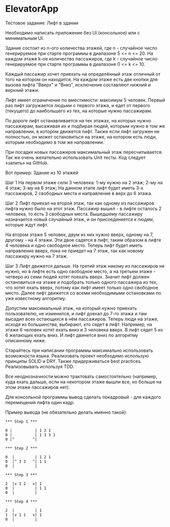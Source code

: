 # ElevatorApp

Тестовое задание: Лифт в здании

Необходимо написать приложение без UI (консольное) или с минимальным UI.

Здание состоит из n-ого количества этажей, где n - случайное число генерируемое при старте программы в диапазоне 5 <= n <= 20.
На каждом этаже k-ое количество пассажиров, где k - случайное число генерируемое при старте программы в диапазоне 0 <= k <= 10.

Каждый пассажир хочет приехать на определённый этаж отличный от того на котором он находится.
На каждом этаже есть две кнопки для вызова лифта "Вверх" и "Вниз", исключение составляют нижний и верхний этажи.

Лифт имеет ограничение по вместимости: максимум 5 человек.
Первый раз лифт загружается людьми с первого этажа, и едет от первого (текущего) до наибольшего из тех, на которые нужно пассажирам.

По дороге лифт останавливается на тех этажах, на которых нужно пассажирам, высаживая их и подбирая людей, которым нужно в том же направлении, в котором движется лифт.
Также если лифт загружен не полностью, он может остановиться на этаже, на котором есть люди, которым необходимо в том же направлении.

При посадке новых пассажиров максимальный этаж пересчитывается.
Так же очень желательно использовать Unit тесты.
Код следует «залить» на GitHub.

Вот пример:
Здание из 10 этажей

Шаг 1
На первом этаже сели 3 человека:
1-му нужно на 2 этаж;
2-му на 4 этаж;
3-му на 6 этаж;
На данном этапе лифт будет иметь 3-х пассажиров, 2 свободных места и направление в верх до 6 этажа.

Шаг 2
Лифт приехал на второй этаж, так как одному из пассажиров лифта нужно было на этот этаж.
Пассажир вышел - в лифте осталось 2 человека, то есть 3 свободных места.
Вышедшему пассажиру назначается новый случайный этаж, и он присоединяется к людям, которые ждут лифт.

На втором этаже 5 человек, двум из них нужно вверх, одному на 7, другому - на 4 этажи.
Эти двое садятся в лифт, таким образом в лифте 4 человека и одно свободное место. Теперь лифт будет иметь направление вверх, пока не приедет на 7 этаж, так как новому пассажиру нужно на 7 этаж.

Шаг 3
Лифт движется дальше. На третий этаж никому из пассажиров не нужно, но в лифте есть одно свободное место, а на третьем этаже - четверо из семи людей хотят поехать вверх.
Значит лифт должен остановиться на этаже и подобрать только одного пассажира из тех, что хотят ехать вверх, потому как лифт имеет только одно свободное место.
Далее лифт движется со всеми необходимыми остановками по уже известному алгоритму.

Допустим максимальный этаж, на который нужно приехать пользователю, не изменился, и лифт доехал до 7-го этажа и там высадил всех остающихся в нём пассажиров. Теперь люди на этаже, исходя из большинства, выбирают, кто сядет в лифт. Например, на этаже 6 человек хотят ехать вниз и 3 человека вверх. В лифт сядет 5 из 6 желающих ехать вниз. И лифт двинется вниз по алгоритму описанному ниже.

Старайтесь при написании программы максимально использовать возможности языка.
Реализовать проект необходимо использую принципы SOLID и DRY. Также придерживаться best practices. Реализовывать используя TDD.

Все неоднозначности можно трактовать самостоятельно (например, куда ехать дальше, если на некотором этаже вышли все, но больше на этом этаже пассажиров нет).

Для консольной программы вывод сделать покадровый - для каждого перемещения лифта один кадр.

Пример вывода (не обязательно делать именно такой):

    *** Step 1 ***

    0 |          | 1 2 1
    0 |          | 1 3 3 1
    0 |^        ^| 

    *** Step 2 ***

    0  |         | 1 2 1
    0  |^ 3 3   ^| 1 1
    0  |         |

    *** Step 3 ***

    2  |v 1 2   v| 1
    0  |         | 1 1
    0  |         |

    *** Step 4 ***

    2  |         | 1
    1  |v 1 1   v| 1
    0  |         |



